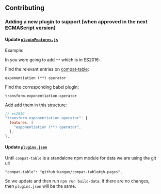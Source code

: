 ## Contributing

### Adding a new plugin to support (when approved in the next ECMAScript version)

#### Update [`pluginFeatures.js`](/data/plugin-features.js)

Example:

In you were going to add `**` which is in ES2016:

Find the relevant entries on [compat-table](kangax.github.io/compat-table/):

`exponentiation (**) operator`

Find the corresponding babel plugin: 

`transform-exponentiation-operator`

Add add them in this structure:

```js
// es2016
"transform-exponentiation-operator": {
  features: [
    "exponentiation (**) operator",
  ],
},
```
 
#### Update [`plugins.json`](/data/plugins.json)

Until `compat-table` is a standalone npm module for data we are using the git url

`"compat-table": "github:kangax/compat-table#gh-pages",`

So we update and then run `npm run build-data`. If there are no changes, then `plugins.json` will be the same.
